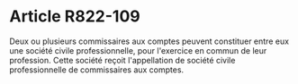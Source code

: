 # Article R822-109

Deux ou plusieurs commissaires aux comptes peuvent constituer entre eux une société civile professionnelle, pour l'exercice en commun de leur profession.   Cette société reçoit l'appellation de société civile professionnelle de commissaires aux comptes.